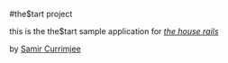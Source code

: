#the$tart project

this is the the$tart sample application for
[*the house rails*](http://thehouserails.com)

by [Samir Currimjee](http://samircurrimjee.com)